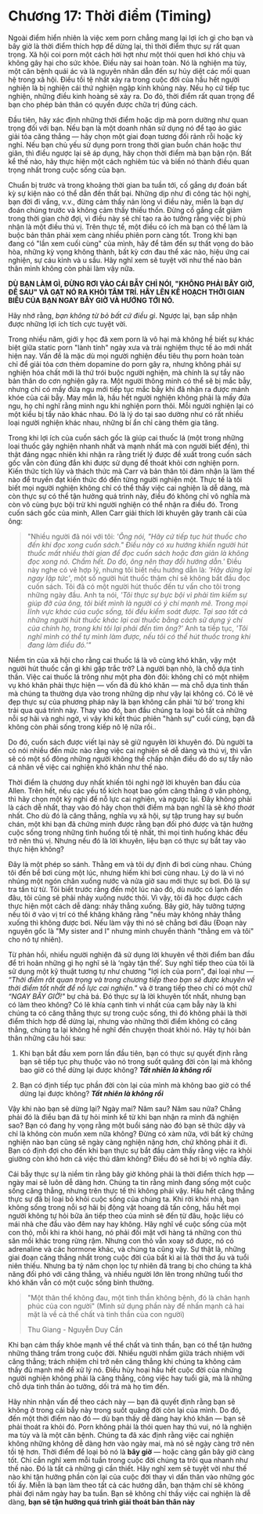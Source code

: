 # Chương 17: Thời điểm (Timing)

Ngoài điểm hiển nhiên là việc xem porn chẳng mang lại lợi ích gì cho bạn và bây giờ là thời điểm thích hợp để dừng lại, thì thời điểm thực sự rất quan trọng. Xã hội coi porn một cách hời hợt như một thói quen hơi khó chịu và không gây hại cho sức khỏe. Điều này sai hoàn toàn. Nó là nghiện ma túy, một căn bệnh quái ác và là nguyên nhân dẫn đến sự hủy diệt các mối quan hệ trong xã hội. Điều tồi tệ nhất xảy ra trong cuộc đời của hầu hết người nghiện là bị nghiện cái thứ nghiện ngập kinh khủng này. Nếu họ cứ tiếp tục nghiện, những điều kinh hoàng sẽ xảy ra. Do đó, thời điểm rất quan trọng để bạn cho phép bản thân có quyền được chữa trị đúng cách.

Đầu tiên, hãy xác định những thời điểm hoặc dịp mà porn dường như quan trọng đối với bạn. Nếu bạn là một doanh nhân sử dụng nó để tạo ảo giác giải tỏa căng thẳng — hãy chọn một giai đoạn tương đối rảnh rỗi hoặc kỳ nghỉ. Nếu bạn chủ yếu sử dụng porn trong thời gian buồn chán hoặc thư giãn, thì điều ngược lại sẽ áp dụng, hãy chọn thời điểm mà bạn bận rộn. Bất kể thế nào, hãy thực hiện một cách nghiêm túc và biến nó thành điều quan trọng nhất trong cuộc sống của bạn.

Chuẩn bị trước và trong khoảng thời gian ba tuần tới, cố gắng dự đoán bất kỳ sự kiện nào có thể dẫn đến thất bại. Những dịp như đi công tác hội nghị, bạn đời đi vắng, v.v., đừng cảm thấy nản lòng vì điều này, miễn là bạn dự đoán chúng trước và không cảm thấy thiếu thốn. Đừng cố gắng cắt giảm trong thời gian chờ đợi, vì điều này sẽ chỉ tạo ra ảo tưởng rằng việc bị phủ nhận là một điều thú vị. Trên thực tế, một điều có ích mà bạn có thể làm là buộc bản thân phải xem càng nhiều phiên porn càng tốt. Trong khi bạn đang có "lần xem cuối cùng" của mình, hãy để tâm đến sự thất vọng do bão hòa, những kỳ vọng không thành, bất kỳ cơn đau thể xác nào, hiệu ứng cai nghiện, sự cáu kỉnh và u sầu. Hãy nghĩ xem sẽ tuyệt vời như thế nào bản thân mình không còn phải làm vậy nữa.

**DÙ BẠN LÀM GÌ, ĐỪNG RƠI VÀO CÁI BẪY CHỈ NÓI, "KHÔNG PHẢI BÂY GIỜ, ĐỂ SAU" VÀ GẠT NÓ RA KHỎI TÂM TRÍ. HÃY LÊN KẾ HOẠCH THỜI GIAN BIỂU CỦA BẠN NGAY BÂY GIỜ VÀ HƯỚNG TỚI NÓ.**

Hãy nhớ rằng, *bạn không từ bỏ bất cứ điều gì*. Ngược lại, bạn sắp nhận được những lợi ích tích cực tuyệt vời.

Trong nhiều năm, giới y học đã xem porn là vô hại mà không hề biết sự khác biệt giữa static porn "lành tính" ngày xưa và trải nghiệm thực tế ảo mới nhất hiện nay. Vấn đề là mặc dù mọi người nghiện đều tiêu thụ porn hoàn toàn chỉ để giải tỏa cơn thèm dopamine do porn gây ra, nhưng không phải sự nghiện hóa chất mới là thứ trói buộc người nghiện, mà chính là sự tẩy não bản thân do cơn nghiện gây ra. Một người thông minh có thể sẽ bị mắc bẫy, nhưng chỉ có mấy đứa ngu mới tiếp tục mắc bẫy khi đã nhận ra được mánh khóe của cái bẫy. May mắn là, hầu hết người nghiện không phải là mấy đứa ngu, họ chỉ nghĩ rằng mình ngu khi nghiện porn thôi. Mỗi người nghiện lại có một kiểu bị tẩy não khác nhau. Đó là lý do tại sao dường như có rất nhiều loại người nghiện khác nhau, những bí ẩn chỉ càng thêm gia tăng.

Trong khi lợi ích của cuốn sách gốc là giúp cai thuốc lá (một trong những loại thuốc gây nghiện nhanh nhất và mạnh nhất mà con người biết đến), thì thật đáng ngạc nhiên khi nhận ra rằng triết lý được đề xuất trong cuốn sách gốc vẫn còn đúng đắn khi được sử dụng để thoát khỏi cơn nghiện porn. Kiến thức tích lũy và thách thức mà Carr và bản thân tôi đảm nhận là làm thế nào để truyền đạt kiến thức đó đến từng người nghiện một. Thực tế là tôi biết mọi người nghiện không chỉ có thể thấy việc cai nghiện là dễ dàng, mà còn thực sự có thể tận hưởng quá trình này, điều đó không chỉ vô nghĩa mà còn vô cùng bực bội trừ khi người nghiện có thể nhận ra điều đó. Trong cuốn sách gốc của mình, Allen Carr giải thích lời khuyên gây tranh cãi của ông:

> "Nhiều người đã nói với tôi: *'Ông nói, "Hãy cứ tiếp tục hút thuốc cho đến khi đọc xong cuốn sách." Điều này có xu hướng khiến người hút thuốc mất nhiều thời gian để đọc cuốn sách hoặc đơn giản là không đọc xong nó. Chấm hết. Do đó, ông nên thay đổi hướng dẫn.'* Điều này nghe có vẻ hợp lý, nhưng tôi biết nếu hướng dẫn là: *'Hãy dừng lại ngay lập tức'*, một số người hút thuốc thậm chí sẽ không bắt đầu đọc cuốn sách. Tôi đã có một người hút thuốc đến tư vấn cho tôi trong những ngày đầu. Anh ta nói, *'Tôi thực sự bực bội vì phải tìm kiếm sự giúp đỡ của ông, tôi biết mình là người có ý chí mạnh mẽ. Trong mọi lĩnh vực khác của cuộc sống, tôi đều kiểm soát được. Tại sao tất cả những người hút thuốc khác lại cai thuốc bằng cách sử dụng ý chí của chính họ, trong khi tôi lại phải đến tìm ông?'* Anh ta tiếp tục, *'Tôi nghĩ mình có thể tự mình làm được, nếu tôi có thể hút thuốc trong khi đang làm điều đó.'\"*

Niềm tin của xã hội cho rằng cai thuốc lá là vô cùng khó khăn, vậy một người hút thuốc cần gì khi gặp trắc trở? Là người bạn nhỏ, là chỗ dựa tinh thần. Việc cai thuốc lá trông như một pha đòn đôi: không chỉ có một nhiệm vụ khó khăn phải thực hiện — vốn đã đủ khó khăn — mà chỗ dựa tinh thần mà chúng ta thường dựa vào trong những dịp như vậy lại không có. Có lẽ vẻ đẹp thực sự của phương pháp này là bạn không cần phải ‘từ bỏ’ trong khi trải qua quá trình này. Thay vào đó, ban đầu chúng ta loại bỏ tất cả những nỗi sợ hãi và nghi ngờ, vì vậy khi kết thúc phiên "hành sự" cuối cùng, bạn đã không còn phải sống trong kiếp nô lệ nữa rồi..

Do đó, cuốn sách được viết lại này sẽ giữ nguyên lời khuyên đó. Dù người ta có nói nhiều đến mức nào rằng việc cai nghiện sẽ dễ dàng và thú vị, thì vẫn sẽ có một số đông những người không thể chấp nhận điều đó do sự tẩy não cá nhân về việc cai nghiện khó khăn như thế nào.

Thời điểm là chương duy nhất khiến tôi nghi ngờ lời khuyên ban đầu của Allen. Trên hết, nếu các yếu tố kích hoạt bao gồm căng thẳng ở văn phòng, thì hãy chọn một kỳ nghỉ để nỗ lực cai nghiện, và ngược lại. Đây không phải là cách dễ nhất, thay vào đó hãy chọn thời điểm mà bạn nghĩ là sẽ *khó thoát* nhất. Cho dù đó là căng thẳng, nghĩa vụ xã hội, sự tập trung hay sự buồn chán, một khi bạn đã chứng minh được rằng bạn đối phó được và tận hưởng cuộc sống trong những tình huống tồi tệ nhất, thì mọi tình huống khác đều trở nên thú vị. Nhưng nếu đó là lời khuyên, liệu bạn có thực sự bắt tay vào thực hiện không?

Đây là một phép so sánh. Thằng em và tôi dự định đi bơi cùng nhau. Chúng tôi đến bể bơi cùng một lúc, nhưng hiếm khi bơi cùng nhau. Lý do là vì nó nhúng một ngón chân xuống nước và nửa giờ sau mới thực sự bơi. Đó là sự tra tấn từ từ. Tôi biết trước rằng đến một lúc nào đó, dù nước có lạnh đến đâu, tôi cũng sẽ phải nhảy xuống nước thôi. Vì vậy, tôi đã học được cách thực hiện một cách dễ dàng: nhảy thẳng xuống. Bây giờ, hãy tưởng tượng nếu tôi ở vào vị trí có thể khăng khăng rằng "nếu mày không nhảy thẳng xuống thì không được bơi. Nếu làm vậy thì nó sẽ chẳng bơi đâu (Đoạn này nguyên gốc là "My sister and I" nhưng mình chuyển thành "thằng em và tôi" cho nó tự nhiên).

Từ phản hồi, nhiều người nghiện đã sử dụng lời khuyên về thời điểm ban đầu để trì hoãn những gì họ nghĩ sẽ là ‘ngày tận thế’. Suy nghĩ tiếp theo của tôi là sử dụng một kỹ thuật tương tự như chương "lợi ích của porn", đại loại như — *“Thời điểm rất quan trọng và trong chương tiếp theo bạn sẽ được khuyên về thời điểm tốt nhất để nỗ lực cai nghiện."* và ở trang tiếp theo chỉ có một chữ *“NGAY BÂY GIỜ!"* bự chả bá. Đó thực sự là lời khuyên tốt nhất, nhưng bạn có làm theo không? Có lẽ khía cạnh tinh vi nhất của cạm bẫy này là khi chúng ta có căng thẳng thực sự trong cuộc sống, thì đó không phải là thời điểm thích hợp để dừng lại, nhưng vào những thời điểm không có căng thẳng, chúng ta lại không hề nghĩ đến chuyện thoát khỏi nó. Hãy tự hỏi bản thân những câu hỏi sau:

1. Khi bạn bắt đầu xem porn lần đầu tiên, bạn có thực sự quyết định rằng bạn sẽ tiếp tục phụ thuộc vào nó trong suốt quãng đời còn lại mà không bao giờ có thể dừng lại được không? ***Tất nhiên là không rồi***

2. Bạn có định tiếp tục phần đời còn lại của mình mà không bao giờ có thể dừng lại được không? ***Tất nhiên là không rồi***

Vậy khi nào bạn sẽ dừng lại? Ngày mai? Năm sau? Năm sau nữa? Chẳng phải đó là điều bạn đã tự hỏi mình kể từ khi bạn nhận ra mình đã nghiện sao? Bạn có đang hy vọng rằng một buổi sáng nào đó bạn sẽ thức dậy và chỉ là không còn muốn xem nữa không? Đừng có xàm nữa, với bất kỳ chứng nghiện nào bạn cũng sẽ ngày càng nghiện nặng hơn, chứ không phải ít đi. Bạn có định đợi cho đến khi bạn thực sự bắt đầu cảm thấy rằng việc ra khỏi giường còn khó hơn cả việc thủ dâm không? Điều đó sẽ hơi bị vô nghĩa đấy.

Cái bẫy thực sự là niềm tin rằng bây giờ không phải là thời điểm thích hợp — ngày mai sẽ luôn dễ dàng hơn. Chúng ta tin rằng mình đang sống một cuộc sống căng thẳng, nhưng trên thực tế thì không phải vậy. Hầu hết căng thẳng thực sự đã bị loại bỏ khỏi cuộc sống của chúng ta. Khi rời khỏi nhà, bạn không sống trong nỗi sợ hãi bị động vật hoang dã tấn công, hầu hết mọi người không tự hỏi bữa ăn tiếp theo của mình sẽ đến từ đâu, hoặc liệu có mái nhà che đầu vào đêm nay hay không. Hãy nghĩ về cuộc sống của một con thỏ, mỗi khi ra khỏi hang, nó phải đối mặt với hàng tá những con thú săn mồi khác trong rừng rậm. Nhưng con thỏ vẫn xoay sở được, nó có adrenaline và các hormone khác, và chúng ta cũng vậy. Sự thật là, những giai đoạn căng thẳng nhất trong cuộc đời của bất kì ai là thời thơ ấu và tuổi niên thiếu. Nhưng ba tỷ năm chọn lọc tự nhiên đã trang bị cho chúng ta khả năng đối phó với căng thẳng, và nhiều người lớn lên trong những tuổi thơ khó khăn vẫn có một cuộc sống bình thường.

> "Một thân thể không đau, một tinh thần không bệnh, đó là chân hạnh phúc của con người" (Mình sử dụng phần này để nhấn mạnh cả hai mặt là về cả thể chất và tinh thần của con người)
>
> Thu Giang - Nguyễn Duy Cần

Khi bạn cảm thấy khỏe mạnh về thể chất và tinh thần, bạn có thể tận hưởng những thăng trầm trong cuộc đời. Nhiều người nhầm giữa trách nhiệm với căng thẳng; trách nhiệm chỉ trở nên căng thẳng khi chúng ta không cảm thấy đủ mạnh mẽ để xử lý nó. Điều hủy hoại hầu hết cuộc đời của những người nghiện không phải là căng thẳng, công việc hay tuổi già, mà là những chỗ dựa tinh thần ảo tưởng, dối trá mà họ tìm đến.

Hãy nhìn nhận vấn đề theo cách này — bạn đã quyết định rằng bạn sẽ không ở trong cái bẫy này trong suốt quãng đời còn lại của mình. Do đó, đến một thời điểm nào đó — dù bạn thấy dễ dàng hay khó khăn — bạn sẽ phải thoát ra khỏi đó. Porn không phải là thói quen hay thú vui, nó là nghiện ma túy và là một căn bệnh. Chúng ta đã xác định rằng việc cai nghiện không những không dễ dàng hơn vào ngày mai, mà nó sẽ ngày càng trở nên tồi tệ hơn. Thời điểm để loại bỏ nó là **bây giờ** — hoặc càng gần bây giờ càng tốt. Chỉ cần nghĩ xem mỗi tuần trong cuộc đời chúng ta trôi qua nhanh như thế nào. Đó là tất cả những gì cần thiết. Hãy nghĩ xem sẽ tuyệt vời như thế nào khi tận hưởng phần còn lại của cuộc đời thay vì dấn thân vào những góc tối ấy. Miễn là bạn làm theo tất cả các hướng dẫn, bạn thậm chí sẽ không phải đợi năm ngày hay ba tuần. Bạn sẽ không chỉ thấy việc cai nghiện là dễ dàng, **bạn sẽ tận hưởng quá trình giải thoát bản thân này**

